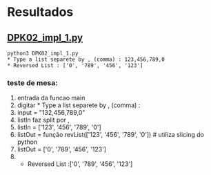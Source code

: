 # Resultados

## [DPK02_impl_1.py](DPK02_impl_1.py)

    python3 DPK02_impl_1.py
    * Type a list separete by , (comma) : 123,456,789,0
    * Reversed List : ['0', '789', '456', '123']

### teste de mesa: 
1. entrada da funcao main
2. digitar * Type a list separete by , (comma) : 
3. input = "132,456,789,0"
4. listIn faz split por ,
5. listIn = ['123', '456', '789', '0']
6. listOut = função revList(['123', '456', '789', '0']) # utiliza slicing do python
6. listOut = ['0', '789', '456', '123']
7. * Reversed List :['0', '789', '456', '123']
